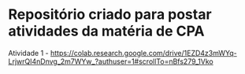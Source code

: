 # Repositório criado para postar atividades da matéria de CPA
Atividade 1 - https://colab.research.google.com/drive/1EZD4z3mWYq-LrjwrQI4nDnvg_2m7WYw_?authuser=1#scrollTo=nBfs279_1Vko

